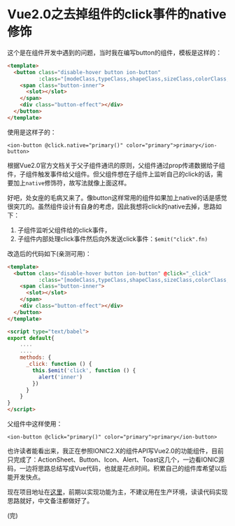 # Vue2.0之去掉组件的click事件的native修饰

这个是在组件开发中遇到的问题，当时我在编写button的组件，模板是这样的：


```html
<template>
  <button class="disable-hover button ion-button"
          :class="[modeClass,typeClass,shapeClass,sizeClass,colorClass,roleClass,strongClass]">
    <span class="button-inner">
      <slot></slot>
    </span>
    <div class="button-effect"></div>
  </button>
</template>
```

使用是这样子的：

```
<ion-button @click.native="primary()" color="primary">primary</ion-button>
```


根据Vue2.0官方文档关于父子组件通讯的原则，父组件通过prop传递数据给子组件，子组件触发事件给父组件。但父组件想在子组件上监听自己的click的话，需要加上```native```修饰符，故写法就像上面这样。

好吧，处女座的毛病又来了。像button这样常用的组件如果加上native的话是感觉很突兀的。虽然组件设计有自身的考虑，因此我想将click的native去掉，思路如下：

1. 子组件监听父组件给的click事件，
2. 子组件内部处理click事件然后向外发送click事件：```$emit("click".fn)```

改造后的代码如下(亲测可用)：

```html
<template>
  <button class="disable-hover button ion-button" @click="_click"
          :class="[modeClass,typeClass,shapeClass,sizeClass,colorClass,roleClass,strongClass]">
    <span class="button-inner">
      <slot></slot>
    </span>
    <div class="button-effect"></div>
  </button>
</template>

<script type="text/babel">
export default{
    ....
    ....
    methods: {
      _click: function () {
        this.$emit('click', function () {
          alert('inner')
        })
      }
    }
}
</script>
```

父组件中这样使用：

```
<ion-button @click="primary()" color="primary">primary</ion-button>
```

也许读者能看出来，我正在参照IONIC2.X的组件API写Vue2.0的功能组件，目前只完成了：ActionSheet、Button、Icon、Alert、Toast这几个，一边看IONIC源码，一边将思路总结写成Vue代码，也就是花点时间。积累自己的组件库希望以后能开发快点。

现在项目地址在[这里]()，前期以实现功能为主，不建议用在生产环境，读读代码实现思路就好，中文备注都做好了。

(完)